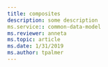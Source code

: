 ```yaml
---
title: composites
description: some description
ms.service:: common-data-model
ms.reviewer: anneta
ms.topic: article
ms.date: 1/31/2019
ms.author: tpalmer
---
```

